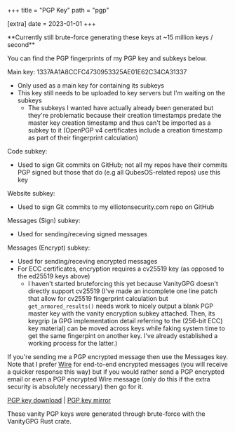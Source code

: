 +++
title = "PGP Key"
path = "pgp"

[extra]
date = 2023-01-01
+++

<p>**Currently still brute-force generating these keys at ~15 million keys / second**</p>

You can find the PGP fingerprints of my PGP key and subkeys below.

Main key: 1337AA1A8CCFC4730953325AE01E62C34CA31337

- Only used as a main key for containing its subkeys
- This key still needs to be uploaded to key servers but I'm waiting on the subkeys
    - The subkeys I wanted have actually already been generated but they're problematic because their creation timestamps predate the master key creation timestamp and thus can't be imported as a subkey to it (OpenPGP v4 certificates include a creation timestamp as part of their fingerprint calculation)

Code subkey:

- Used to sign Git commits on GitHub; not all my repos have their commits PGP signed but those that do (e.g all QubesOS-related repos) use this key

Website subkey:

- Used to sign Git commits to my elliotonsecurity.com repo on GitHub

Messages (Sign) subkey:

- Used for sending/receving signed messages

Messages (Encrypt) subkey:

- Used for sending/receving encrypted messages
- For ECC certificates, encryption requires a cv25519 key (as opposed to the ed25519 keys above)
    - I haven't started bruteforcing this yet because VanityGPG doesn't directly support cv25519 (I've made an incomplete one line patch that allow for cv25519 fingerprint calculation but `get_armored_results()` needs work to nicely output a blank PGP master key with the vanity encryption subkey attached. Then, its keygrip (a GPG implementation detail referring to the (256-bit ECC) key material) can be moved across keys while faking system time to get the same fingerpint on another key. I've already established a working process for the latter.)

If you're sending me a PGP encrypted message then use the Messages key. Note that I prefer [Wire](wire.com) for end-to-end encrypted messages (you will receive a quicker response this way) but if you would rather send a PGP encrypted email or even a PGP encrypted Wire message (only do this if the extra security is absolutely necessary) then go for it.

[PGP key download](/elliotkillick.asc) | <a href="https://keys.openpgp.org/search?q=contact@elliotkillick.com" target="_blank">PGP key mirror</a>

These vanity PGP keys were generated through brute-force with the VanityGPG Rust crate.
